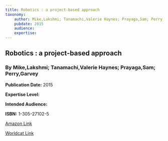 ```yaml
---
title: Robotics : a project-based approach
taxonomy:
	author: Mike,Lakshmi; Tanamachi,Valerie Haynes; Prayaga,Sam; Perry,Garvey
	pubdate: 2015
	audience: 
	expertise: 
---
```

## Robotics : a project-based approach
### By Mike,Lakshmi; Tanamachi,Valerie Haynes; Prayaga,Sam; Perry,Garvey


**Publication Date:** 2015

**Expertise Level:** 

**Intended Audience:** 

**ISBN:** 1-305-27102-5

[Amazon Link]()

[Worldcat Link]()
